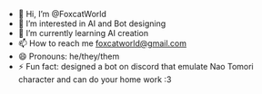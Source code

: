 - 👋 Hi, I’m @FoxcatWorld
- 👀 I’m interested in AI and Bot designing
- 🌱 I’m currently learning AI creation
- 📫 How to reach me foxcatworld@gmail.com 
- 😄 Pronouns: he/they/them
- ⚡ Fun fact: designed a bot on discord that emulate Nao Tomori character and can do your home work :3
  

<!---
FoxcatWorld/FoxcatWorld is a ✨ special ✨ repository because its `README.md` (this file) appears on your GitHub profile.
You can click the Preview link to take a look at your changes.
--->

